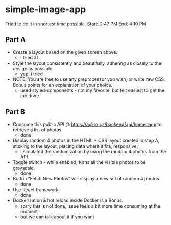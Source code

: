 # simple-image-app

Tried to do it in shortest time possible.
Start: 2:47 PM
End: 4:10 PM

## Part A
* Create a layout based on the given screen above.
  * I tried :D
* Style the layout consistently and beautifully, adhering as closely to the design as possible.
  * yep, i tried 
* NOTE: You are free to use any preprocessor you wish, or write raw CSS. Bonus points for an explanation of your choice.
  * used styled-components - not my favorite, but felt easiest to get the job done


## Part B
* Consume this public API @ https://aukro.cz/backend/api/homepage to retrieve a list of photos
    * done
* Display random 4 photos in the HTML + CSS layout created in step A, sticking to the layout, placing data where it fits, responsive.
  * I simulated the randomization by using the random 4 photos from the API
* Toggle switch - while enabled, turns all the visible photos to be grayscale.
  * done 
* Button “Fetch New Photos” will display a new set of random 4 photos.
  * done 
* Use React framework
  * done 
* Dockerization & hot reload inside Docker is a Bonus.
  * sorry this is not done, issue feels a bit more time consuming at the moment
  * but we can talk about it if you want